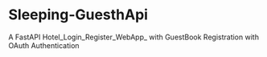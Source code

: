 # Sleeping-GuesthApi
A FastAPI Hotel_Login_Register_WebApp_ with GuestBook Registration with OAuth Authentication
